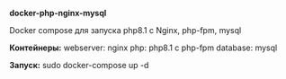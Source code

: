 **docker-php-nginx-mysql**

Docker compose для запуска php8.1 c Nginx, php-fpm, mysql

**Контейнеры:**
webserver: nginx
php: php8.1 с php-fpm
database: mysql

**Запуск:**
sudo docker-compose up -d